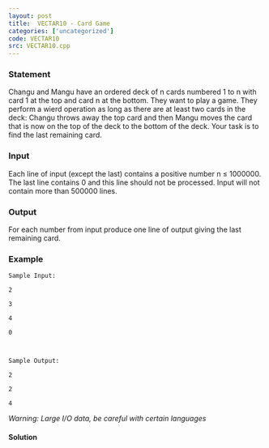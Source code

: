 ```yaml
---
layout: post
title:  VECTAR10 - Card Game
categories: ['uncategorized']
code: VECTAR10
src: VECTAR10.cpp
---
```


### **Statement**

Changu and Mangu have an ordered deck of n cards numbered 1 to n with
card 1 at the top and card n at the bottom. They want to play a game. They
perform a wierd operation as long as there are at least two cards in the deck:
Changu throws away the top card and then Mangu moves the card that is now on
the top of the deck to the bottom of the deck. Your task is to find the last
remaining card.

### Input

Each line of input (except the last) contains a positive number n ≤
1000000. The last line contains 0 and this line should not be processed. Input
will not contain more than 500000 lines.

### Output

For each number from input produce one line of output giving the last
remaining card.

### Example

    
    
    Sample Input:
    2
    3
    4
    0
    
    Sample Output:
    2
    2
    4

_Warning: Large I/O data, be careful with certain languages_



#### **Solution**



